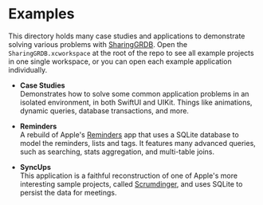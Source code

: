# Examples

This directory holds many case studies and applications to demonstrate solving various problems 
with [SharingGRDB](http://github.com/pointfreeco/sharing-grdb). Open the 
`SharingGRDB.xcworkspace` at the root of the repo to see all example projects in one single 
workspace, or you can open each example application individually.

* **Case Studies**
  <br> Demonstrates how to solve some common application problems in an isolated environment, in 
  both SwiftUI and UIKit. Things like animations, dynamic queries, database transactions, and more.

* **Reminders**
  <br> A rebuild of Apple's [Reminders][reminders-app-store] app that uses a SQLite database to 
    model the reminders, lists and tags. It features many advanced queries, such as searching, 
    stats aggregation, and multi-table joins.

* **SyncUps**
  <br> This application is a faithful reconstruction of one of Apple's more interesting sample 
  projects, called [Scrumdinger][scrumdinger], and uses SQLite to persist the data for meetings.

[scrumdinger]: https://developer.apple.com/tutorials/app-dev-training/getting-started-with-scrumdinger
[reminders-app-store]: https://apps.apple.com/us/app/reminders/id1108187841
